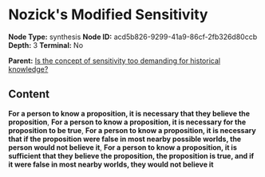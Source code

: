 # Nozick's Modified Sensitivity

**Node Type:** synthesis
**Node ID:** acd5b826-9299-41a9-86cf-2fb326d80ccb
**Depth:** 3
**Terminal:** No

**Parent:** [Is the concept of sensitivity too demanding for historical knowledge?](is-the-concept-of-sensitivity-too-demanding-for-historical-knowledge.md)

## Content

**For a person to know a proposition, it is necessary that they believe the proposition**, **For a person to know a proposition, it is necessary for the proposition to be true**, **For a person to know a proposition, it is necessary that if the proposition were false in most nearby possible worlds, the person would not believe it**, **For a person to know a proposition, it is sufficient that they believe the proposition, the proposition is true, and if it were false in most nearby worlds, they would not believe it**
